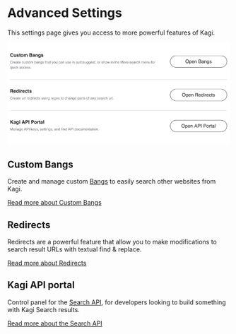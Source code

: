 # Advanced Settings

This settings page gives you access to more powerful features of Kagi.

![Advanced Settings](media/advanced_settings.png)

## Custom Bangs

Create and manage custom [Bangs](../features/bangs.md) to easily search other websites from Kagi.

[Read more about Custom Bangs](../features/bangs.md#custom-bangs)

## Redirects

Redirects are a powerful feature that allow you to make modifications to search result URLs with textual find & replace.

[Read more about Redirects](../features/redirects.md)

## Kagi API portal

Control panel for the [Search API](../api/overview.md), for developers looking to build something with Kagi Search results.

[Read more about the Search API](../api/overview.md)
